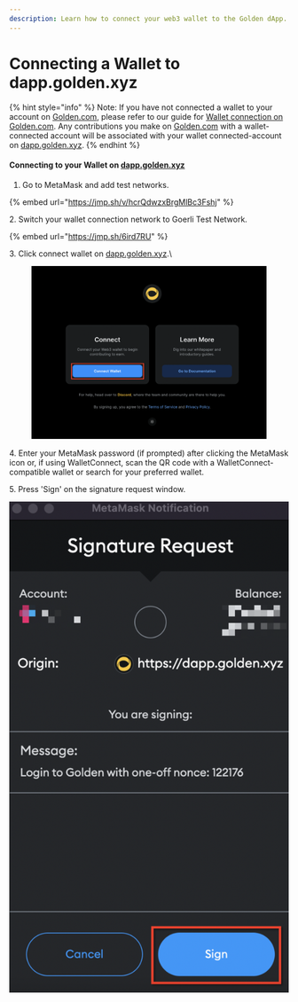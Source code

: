 ```yaml
---
description: Learn how to connect your web3 wallet to the Golden dApp.
---
```


# Connecting a Wallet to dapp.golden.xyz

{% hint style="info" %}
Note: If you have not connected a wallet to your account on [Golden.com](http://golden.com/), please refer to our guide for [Wallet connection on Golden.com](https://goldenhq.notion.site/Wallet-connection-on-Golden-com-7dff957944414333b5827e62fa36d435). Any contributions you make on [Golden.com](http://golden.com/) with a wallet-connected account will be associated with your wallet connected-account on [dapp.golden.xyz](http://dapp.golden.xyz/).
{% endhint %}

#### Connecting to your Wallet on [dapp.golden.xyz](https://dapp.golden.xyz/)

1. Go to MetaMask and add test networks.​

{% embed url="https://jmp.sh/v/hcrQdwzxBrgMlBc3Fshj" %}

2\. Switch your wallet connection network to Goerli Test Network.

{% embed url="https://jmp.sh/6ird7RU" %}

3\. Click connect wallet on [dapp.golden.xyz](https://dapp.golden.xyz/).\


<figure><img src="../../.gitbook/assets/Screen Shot 2022-06-28 at 4.18.54 PM.png" alt=""><figcaption></figcaption></figure>

4\. Enter your MetaMask password (if prompted) after clicking the MetaMask icon or, if using WalletConnect, scan the QR code with a WalletConnect-compatible wallet or search for your preferred wallet.

5\. Press 'Sign' on the signature request window.

![](<../../.gitbook/assets/Screen Shot 2022-06-28 at 4.22.49 PM (1).png>)

